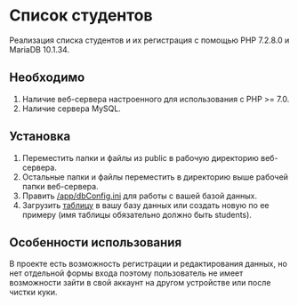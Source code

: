 Список студентов
======
Реализация списка студентов и их регистрация с помощью PHP 7.2.8.0 и MariaDB 10.1.34.

Необходимо
------
1. Наличие веб-сервера настроенного для использования с PHP >= 7.0.
2. Наличие сервера MySQL.

Установка
------
1. Переместить папки и файлы из public в рабочую директорию веб-сервера.
2. Остальные папки и файлы переместить в директорию выше рабочей папки веб-сервера.
3. Править [/app/dbConfig.ini](/app/dbConfig.ini) для работы с вашей базой данных.
4. Загрузить [таблицу](students.sql) в вашу базу данных или создать новую по ее примеру (имя таблицы обязательно должно быть students).

Особенности использования
------
В проекте есть возможность регистрации и редактирования данных, но нет отдельной формы входа 
поэтому пользователь не имеет возможности зайти в свой аккаунт на другом устройстве или после чистки куки.